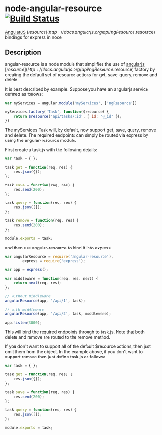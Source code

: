 # node-angular-resource [![Build Status](https://travis-ci.org/roylines/node-angular-resource.png?branch=master)](https://travis-ci.org/roylines/node-angular-resource)
[AngularJS](http://angularjs.org/) [$resource](http://docs.angularjs.org/api/ngResource.$resource) bindings for express in node

## Description
angular-resource is a node module that simplifies the use of [angularjs](http://angularjs.org/)
[$resource](http://docs.angularjs.org/api/ngResource.$resource) factory by creating the default
set of resource actions for get, save, query, remove and delete.

It is best described by example. Suppose you have an angularjs service defined as follows:

```javascript
var myServices = angular.module('myServices', ['ngResource'])

myServices.factory('Task', function($resource) {
	return $resource('api/tasks/:id', { id: "@_id" });
})
```

The myServices Task will, by default, now support get, save, query, remove and delete. The
required endpoints can simply be routed via express by using the angular-resource module:

First create a task.js with the following details:
```javascript
var task = { };

task.get = function(req, res) {
	res.json({});
};

task.save = function(req, res) {
	res.send(200);
};

task.query = function(req, res) {
	res.json([]);
};

task.remove = function(req, res) {
	res.send(200);
};

module.exports = task;
```

and then use angular-resource to bind it into express.

```javascript
var angularResource = require('angular-resource'),
		express = require('express');

var app = express();

var middleware = function(req, res, next) {
	return next(req, res);
};

// without middleware
angularResource(app, '/api/1', task);

// with middleware
angularResource(app, '/api/2', task, middleware);

app.listen(3000);
```

This will bind the required endpoints through to task.js. Note that both delete and remove are
routed to the remove method.

If you don't want to support all of the default $resource actions, then just omit them
from the object. In the example above,  if you don't want to support remove then just define task.js as follows:

```javascript
var task = { };

task.get = function(req, res) {
	res.json({});
};

task.save = function(req, res) {
	res.send(200);
};

task.query = function(req, res) {
	res.json([]);
};

module.exports = task;
```